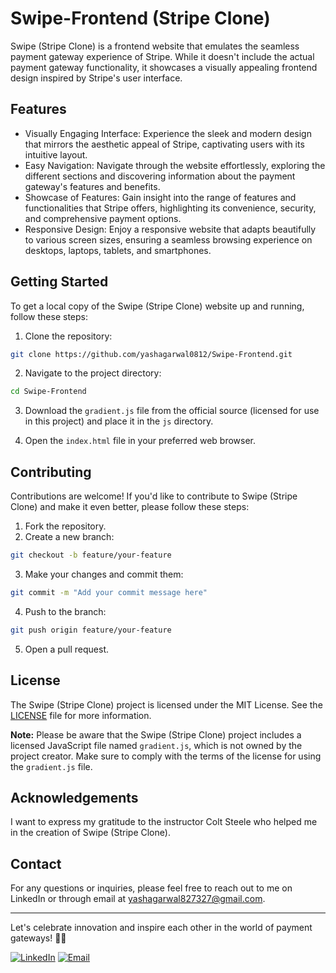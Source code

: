# Swipe-Frontend (Stripe Clone)

Swipe (Stripe Clone) is a frontend website that emulates the seamless payment gateway experience of Stripe. While it doesn't include the actual payment gateway functionality, it showcases a visually appealing frontend design inspired by Stripe's user interface.

## Features

- Visually Engaging Interface: Experience the sleek and modern design that mirrors the aesthetic appeal of Stripe, captivating users with its intuitive layout.
- Easy Navigation: Navigate through the website effortlessly, exploring the different sections and discovering information about the payment gateway's features and benefits.
- Showcase of Features: Gain insight into the range of features and functionalities that Stripe offers, highlighting its convenience, security, and comprehensive payment options.
- Responsive Design: Enjoy a responsive website that adapts beautifully to various screen sizes, ensuring a seamless browsing experience on desktops, laptops, tablets, and smartphones.

## Getting Started

To get a local copy of the Swipe (Stripe Clone) website up and running, follow these steps:

1. Clone the repository:
```bash
git clone https://github.com/yashagarwal0812/Swipe-Frontend.git
```

2. Navigate to the project directory:
```bash
cd Swipe-Frontend
```

3. Download the `gradient.js` file from the official source (licensed for use in this project) and place it in the `js` directory.

4. Open the `index.html` file in your preferred web browser.

## Contributing

Contributions are welcome! If you'd like to contribute to Swipe (Stripe Clone) and make it even better, please follow these steps:

1. Fork the repository.
2. Create a new branch:
```bash
git checkout -b feature/your-feature
```
3. Make your changes and commit them:
```bash
git commit -m "Add your commit message here"
```
4. Push to the branch:
```bash
git push origin feature/your-feature
```
5. Open a pull request.

## License

The Swipe (Stripe Clone) project is licensed under the MIT License. See the [LICENSE](LICENSE) file for more information.

**Note:** Please be aware that the Swipe (Stripe Clone) project includes a licensed JavaScript file named `gradient.js`, which is not owned by the project creator. Make sure to comply with the terms of the license for using the `gradient.js` file.

## Acknowledgements

I want to express my gratitude to the instructor Colt Steele who helped me in the creation of Swipe (Stripe Clone).

## Contact

For any questions or inquiries, please feel free to reach out to me on LinkedIn or through email at yashagarwal827327@gmail.com.

---

Let's celebrate innovation and inspire each other in the world of payment gateways! 🚀✨

[![LinkedIn](https://example.com/linkedin.png)](https://www.linkedin.com/in/yash-agarwal-b00b4b217)
[![Email](https://example.com/email.png)](mailto:yashagarwal827327@gmail.com)
